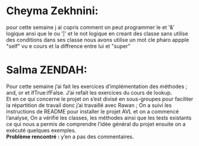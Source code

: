 # Cheyma Zekhnini:
pour cette semaine j ai copris comment on peut programmer le et '&' logique ansi que le ou '|' et le not logique en creant des classe sans utilise des conditions 
dans ses classe nous avons utilise un mot cle pharo appple "self" vu e cours et la diffrence entre lui et "super"

# Salma ZENDAH:
Pour cette semaine j’ai fait les exercices d’implémentation des méthodes ; and, or et ifTrue:ifFalse. J’ai refait les exercices du cours de lookup.  
Et en ce qui concerne le projet on s’est divisé en sous-groupes pour faciliter la répartition de travail donc j’ai travaillé avec Rawan ; On a suivi les instructions de README pour installer le projet AVL et on a commencé l’analyse, On a vérifié les classes, les méthodes ainsi que les tests existants ce qui nous a permis de comprendre l’idée général du projet ensuite on a exécuté quelques exemples.  
**Problème rencontré :** y’en a pas des commentaires.
